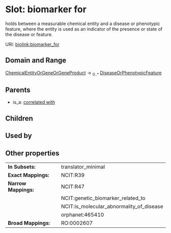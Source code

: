 
# Slot: biomarker for


holds between a measurable chemical entity and a disease or phenotypic feature, where the entity is used as an indicator of the presence or state of the disease or feature.

URI: [biolink:biomarker_for](https://w3id.org/biolink/vocab/biomarker_for)


## Domain and Range

[ChemicalEntityOrGeneOrGeneProduct](ChemicalEntityOrGeneOrGeneProduct.md) &#8594;  <sub>0..\*</sub> [DiseaseOrPhenotypicFeature](DiseaseOrPhenotypicFeature.md)

## Parents

 *  is_a: [correlated with](correlated_with.md)

## Children


## Used by


## Other properties

|  |  |  |
| --- | --- | --- |
| **In Subsets:** | | translator_minimal |
| **Exact Mappings:** | | NCIT:R39 |
| **Narrow Mappings:** | | NCIT:R47 |
|  | | NCIT:genetic_biomarker_related_to |
|  | | NCIT:is_molecular_abnormality_of_disease |
|  | | orphanet:465410 |
| **Broad Mappings:** | | RO:0002607 |

